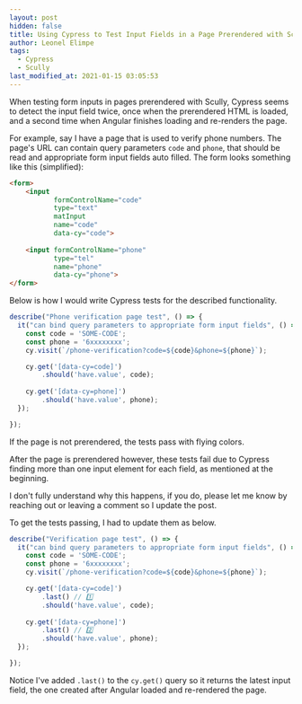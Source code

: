 ```yaml
---
layout: post
hidden: false
title: Using Cypress to Test Input Fields in a Page Prerendered with Scully
author: Leonel Elimpe
tags:
  - Cypress
  - Scully
last_modified_at: 2021-01-15 03:05:53
---
```

When testing form inputs in pages prerendered with Scully, Cypress seems to detect the input field twice, once when the prerendered HTML is loaded, and a second time when Angular finishes loading and re-renders the page.

For example, say I have a page that is used to verify phone numbers. The page's URL can contain query parameters `code` and `phone`, that should be read and appropriate form input fields auto filled. The form looks something like this (simplified):

```html
<form>
    <input
           formControlName="code"
           type="text"
           matInput
           name="code"
           data-cy="code">
  
    <input formControlName="phone"
           type="tel"
           name="phone"
           data-cy="phone">
</form>
```

Below is how I would write Cypress tests for the described functionality.

```javascript
describe("Phone verification page test", () => {
  it("can bind query parameters to appropriate form input fields", () => {
    const code = 'SOME-CODE';
    const phone = '6xxxxxxxx';
    cy.visit(`/phone-verification?code=${code}&phone=${phone}`);

    cy.get('[data-cy=code]')
        .should('have.value', code);
      
    cy.get('[data-cy=phone]')
        .should('have.value', phone);
  });

});
```

If the page is not prerendered, the tests pass with flying colors. 

After the page is prerendered however, these tests fail due to Cypress finding more than one input element for each field, as mentioned at the beginning.

I don't fully understand why this happens, if you do, please let me know by reaching out or leaving a comment so I update the post.

To get the tests passing, I had to update them as below.

```javascript
describe("Verification page test", () => {
  it("can bind query parameters to appropriate form input fields", () => {
    const code = 'SOME-CODE';
    const phone = '6xxxxxxxx';
    cy.visit(`/phone-verification?code=${code}&phone=${phone}`);

    cy.get('[data-cy=code]')
        .last() // 1️⃣
        .should('have.value', code);
      
    cy.get('[data-cy=phone]')
        .last() // 2️⃣
        .should('have.value', phone);
  });

});
```

Notice I've added `.last()` to the `cy.get()` query so it returns the latest input field, the one created after Angular loaded and re-rendered the page.